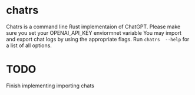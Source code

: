 # chatrs
Chatrs is a command line Rust implementaion of ChatGPT.
Please make sure you set your OPENAI_API_KEY enviormnet variable
You may import and export chat logs by using the appropriate flags.  Run `chatrs  --help` for a list of all options.

# TODO
Finish implementing importing chats